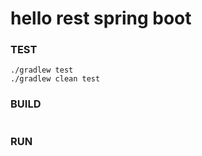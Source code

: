 # hello rest spring boot

### TEST
```
./gradlew test
./gradlew clean test
```

### BUILD
```
```

### RUN
```
```
